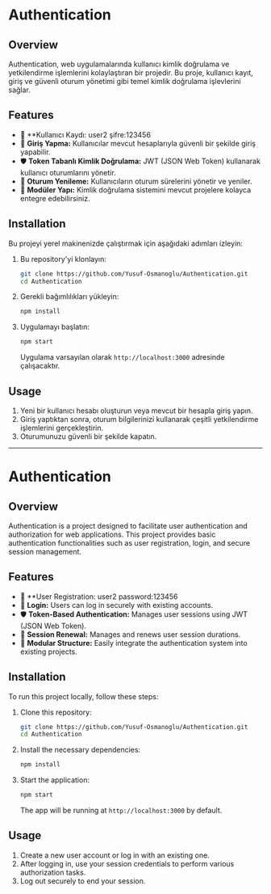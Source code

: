 # Authentication

## Overview

Authentication, web uygulamalarında kullanıcı kimlik doğrulama ve yetkilendirme işlemlerini kolaylaştıran bir projedir. Bu proje, kullanıcı kayıt, giriş ve güvenli oturum yönetimi gibi temel kimlik doğrulama işlevlerini sağlar.

## Features

- 🔐 **Kullanıcı Kaydı: user2 şifre:123456
- 🔑 **Giriş Yapma:** Kullanıcılar mevcut hesaplarıyla güvenli bir şekilde giriş yapabilir.
- 🛡️ **Token Tabanlı Kimlik Doğrulama:** JWT (JSON Web Token) kullanarak kullanıcı oturumlarını yönetir.
- 🔄 **Oturum Yenileme:** Kullanıcıların oturum sürelerini yönetir ve yeniler.
- 🧩 **Modüler Yapı:** Kimlik doğrulama sistemini mevcut projelere kolayca entegre edebilirsiniz.

## Installation

Bu projeyi yerel makinenizde çalıştırmak için aşağıdaki adımları izleyin:

1. Bu repository'yi klonlayın:

    ```bash
    git clone https://github.com/Yusuf-Osmanoglu/Authentication.git
    cd Authentication
    ```

2. Gerekli bağımlılıkları yükleyin:

    ```bash
    npm install
    ```

3. Uygulamayı başlatın:

    ```bash
    npm start
    ```

    Uygulama varsayılan olarak `http://localhost:3000` adresinde çalışacaktır.

## Usage

1. Yeni bir kullanıcı hesabı oluşturun veya mevcut bir hesapla giriş yapın.
2. Giriş yaptıktan sonra, oturum bilgilerinizi kullanarak çeşitli yetkilendirme işlemlerini gerçekleştirin.
3. Oturumunuzu güvenli bir şekilde kapatın.

---

# Authentication

## Overview

Authentication is a project designed to facilitate user authentication and authorization for web applications. This project provides basic authentication functionalities such as user registration, login, and secure session management.

## Features

- 🔐 **User Registration: user2 password:123456
- 🔑 **Login:** Users can log in securely with existing accounts.
- 🛡️ **Token-Based Authentication:** Manages user sessions using JWT (JSON Web Token).
- 🔄 **Session Renewal:** Manages and renews user session durations.
- 🧩 **Modular Structure:** Easily integrate the authentication system into existing projects.

## Installation

To run this project locally, follow these steps:

1. Clone this repository:

    ```bash
    git clone https://github.com/Yusuf-Osmanoglu/Authentication.git
    cd Authentication
    ```

2. Install the necessary dependencies:

    ```bash
    npm install
    ```

3. Start the application:

    ```bash
    npm start
    ```

    The app will be running at `http://localhost:3000` by default.

## Usage

1. Create a new user account or log in with an existing one.
2. After logging in, use your session credentials to perform various authorization tasks.
3. Log out securely to end your session.
